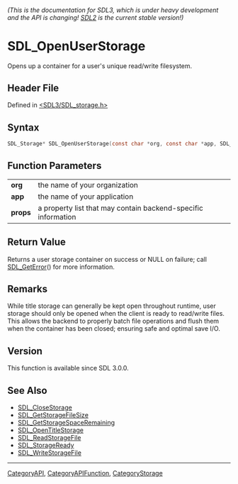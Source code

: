 ###### (This is the documentation for SDL3, which is under heavy development and the API is changing! [SDL2](https://wiki.libsdl.org/SDL2/) is the current stable version!)
# SDL_OpenUserStorage

Opens up a container for a user's unique read/write filesystem.

## Header File

Defined in [<SDL3/SDL_storage.h>](https://github.com/libsdl-org/SDL/blob/main/include/SDL3/SDL_storage.h)

## Syntax

```c
SDL_Storage* SDL_OpenUserStorage(const char *org, const char *app, SDL_PropertiesID props);
```

## Function Parameters

|               |                                                               |
| ------------- | ------------------------------------------------------------- |
| **org**       | the name of your organization                                 |
| **app**       | the name of your application                                  |
| **props**     | a property list that may contain backend-specific information |

## Return Value

Returns a user storage container on success or NULL on failure; call
[SDL_GetError](SDL_GetError)() for more information.

## Remarks

While title storage can generally be kept open throughout runtime, user
storage should only be opened when the client is ready to read/write files.
This allows the backend to properly batch file operations and flush them
when the container has been closed; ensuring safe and optimal save I/O.

## Version

This function is available since SDL 3.0.0.

## See Also

- [SDL_CloseStorage](SDL_CloseStorage)
- [SDL_GetStorageFileSize](SDL_GetStorageFileSize)
- [SDL_GetStorageSpaceRemaining](SDL_GetStorageSpaceRemaining)
- [SDL_OpenTitleStorage](SDL_OpenTitleStorage)
- [SDL_ReadStorageFile](SDL_ReadStorageFile)
- [SDL_StorageReady](SDL_StorageReady)
- [SDL_WriteStorageFile](SDL_WriteStorageFile)

----
[CategoryAPI](CategoryAPI), [CategoryAPIFunction](CategoryAPIFunction), [CategoryStorage](CategoryStorage)

